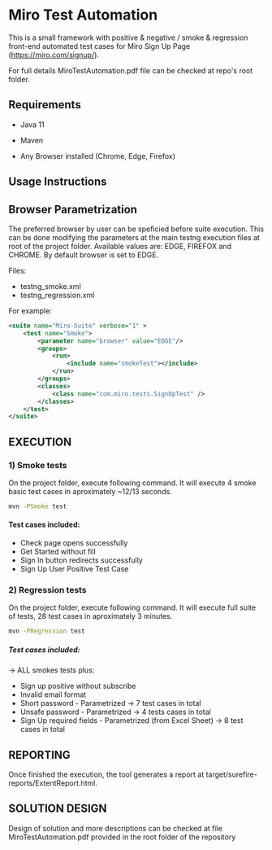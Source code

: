 # Miro Test Automation

This is a small framework with positive & negative / smoke & regression front-end automated test cases for Miro Sign Up Page (https://miro.com/signup/).

For full details MiroTestAutomation.pdf file can be checked at repo's root folder.

## Requirements

* Java 11

* Maven

* Any Browser installed (Chrome, Edge, Firefox)

## Usage Instructions

## Browser Parametrization

The preferred browser by user can be speficied before suite execution. This can be done modifying the parameters at the main testng execution files at root of the project folder. Available values are: EDGE, FIREFOX and CHROME. By default browser is set to EDGE.

Files: 

* testng_smoke.xml
* testng_regression.xml

For example:

```xml
<suite name="Miro-Suite" verbose="1" >
    <test name="Smoke">
        <parameter name="browser" value="EDGE"/>
        <groups>
            <run>
                <include name="smokeTest"></include>
            </run>
        </groups>
        <classes>
            <class name="com.miro.tests.SignUpTest" />
        </classes>
    </test>
</suite>
```


## EXECUTION


### 1) Smoke tests

On the project folder, execute following command. It will execute 4 smoke basic test cases in aproximately ~12/13 seconds.

```bash
mvn -PSmoke test
```

#### Test cases included:

* Check page opens successfully
* Get Started without fill 
* Sign In button redirects successfully
* Sign Up User Positive Test Case

### 2) Regression tests

On the project folder, execute following command. It will execute full suite of tests, 28 test cases in aproximately 3 minutes.

```bash
mvn -PRegression test
```

##### Test cases included:

 -> ALL smokes tests plus:
 
* Sign up positive without subscribe 
* Invalid email format
* Short password - Parametrized -> 7 test cases in total
* Unsafe password - Parametrized -> 4 tests cases in total
* Sign Up required fields - Parametrized (from Excel Sheet) -> 8 test cases in total


## REPORTING

Once finished the execution, the tool generates a report at target/surefire-reports/ExtentReport.html.


## SOLUTION DESIGN

Design of solution and more descriptions can be checked at file MiroTestAutomation.pdf provided in the root folder of the repository





